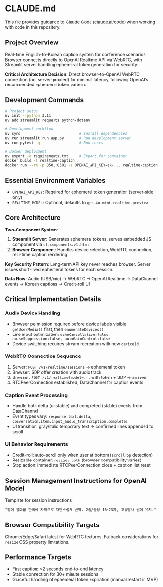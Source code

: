 # CLAUDE.md

This file provides guidance to Claude Code (claude.ai/code) when working with code in this repository.

## Project Overview

Real-time English-to-Korean caption system for conference scenarios. Browser connects directly to OpenAI Realtime API via WebRTC, with Streamlit server handling ephemeral token generation for security.

**Critical Architecture Decision**: Direct browser-to-OpenAI WebRTC connection (not server-proxied) for minimal latency, following OpenAI's recommended ephemeral token pattern.

## Development Commands

```bash
# Project setup
uv init --python 3.11
uv add streamlit requests python-dotenv

# Development workflow  
uv sync                           # Install dependencies
uv run streamlit run app.py       # Run development server
uv run pytest -q                  # Run tests

# Docker deployment
uv export -o requirements.txt     # Export for container
docker build -t realtime-caption .
docker run --rm -p 8501:8501 -e OPENAI_API_KEY=sk-... realtime-caption
```

## Essential Environment Variables

- `OPENAI_API_KEY`: Required for ephemeral token generation (server-side only)
- `REALTIME_MODEL`: Optional, defaults to `gpt-4o-mini-realtime-preview`

## Core Architecture

**Two-Component System**:
1. **Streamlit Server**: Generates ephemeral tokens, serves embedded JS component via `st.components.v1.html`
2. **Browser Component**: Handles device selection, WebRTC connection, real-time caption rendering

**Key Security Pattern**: Long-term API key never reaches browser. Server issues short-lived ephemeral tokens for each session.

**Data Flow**: Audio (USB/mic) → WebRTC → OpenAI Realtime → DataChannel events → Korean captions → Credit-roll UI

## Critical Implementation Details

### Audio Device Handling
- Browser permission required before device labels visible: `getUserMedia()` first, then `enumerateDevices()`
- Line input optimization: `echoCancellation:false, noiseSuppression:false, autoGainControl:false`
- Device switching requires stream recreation with new `deviceId`

### WebRTC Connection Sequence
1. Server: `POST /v1/realtime/sessions` → ephemeral token
2. Browser: SDP offer creation with audio track
3. Browser: `POST /v1/realtime?model=...` with token + SDP → answer
4. RTCPeerConnection established, DataChannel for caption events

### Caption Event Processing
- Handle both delta (unstable) and completed (stable) events from DataChannel
- Event types vary: `response.text.delta`, `conversation.item.input_audio_transcription.completed`
- UI transition: gray/italic temporary text → confirmed lines appended to scroll

### UI Behavior Requirements
- Credit-roll: auto-scroll only when user at bottom (`scrollTop` detection)
- Resizable container: `resize: both` (browser compatibility varies)
- Stop action: immediate RTCPeerConnection close + caption list reset

## Session Management Instructions for OpenAI Model

Template for session instructions:
```
"영어 발화를 한국어 자막으로 자연스럽게 번역. 2줄/줄당 16~23자, 고유명사 원어 유지."
```

## Browser Compatibility Targets

Chrome/Edge/Safari latest for WebRTC features. Fallback considerations for `resize` CSS property limitations.

## Performance Targets

- First caption: <2 seconds end-to-end latency
- Stable connection for 30+ minute sessions
- Graceful handling of ephemeral token expiration (manual restart in MVP)